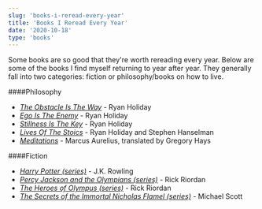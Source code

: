 ```yaml
---
slug: 'books-i-reread-every-year'
title: 'Books I Reread Every Year'
date: '2020-10-18'
type: 'books'
---
```


<p>
Some books are so good that they're worth rereading every year. Below are some of the books I find myself returning to year after year. They generally fall into two categories: fiction or philosophy/books on how to live.
</p>

####Philosophy

- [_The Obstacle Is The Way_](https://smile.amazon.com/Obstacle-Way-Timeless-Turning-Triumph/dp/1591846358/ref=sr_1_1?crid=U3ORUE6C585Y&dchild=1&keywords=the+obstacle+is+the+way&qid=1603031806&sprefix=the+obsta%2Caps%2C148&sr=8-1 'The Obstacle Is The Way') - Ryan Holiday
- [_Ego Is The Enemy_](https://smile.amazon.com/Ego-Enemy-Ryan-Holiday/dp/1591847818/ref=pd_bxgy_img_2/132-6554432-5445252?_encoding=UTF8&pd_rd_i=1591847818&pd_rd_r=2cc053a6-b129-4e3a-bc95-e3ed3389b953&pd_rd_w=UIwnP&pd_rd_wg=c0JT4&pf_rd_p=ce6c479b-ef53-49a6-845b-bbbf35c28dd3&pf_rd_r=HTN383QZD57ZQST86228&psc=1&refRID=HTN383QZD57ZQST86228 'Ego Is The Enemy') - Ryan Holiday
- [_Stillness Is The Key_](https://smile.amazon.com/Stillness-Key-Ryan-Holiday/dp/0525538585/ref=pd_bxgy_img_3/132-6554432-5445252?_encoding=UTF8&pd_rd_i=0525538585&pd_rd_r=4062afdb-031d-4835-acd3-e7336013c69a&pd_rd_w=Y1l5l&pd_rd_wg=0EVEx&pf_rd_p=ce6c479b-ef53-49a6-845b-bbbf35c28dd3&pf_rd_r=G1D9DCXQ2A0768FKVEVK&psc=1&refRID=G1D9DCXQ2A0768FKVEVK 'Stillness Is The Key') - Ryan Holiday
- [_Lives Of The Stoics_](https://smile.amazon.com/Lives-Stoics-Living-Marcus-Aurelius/dp/052554187X/ref=sr_1_2?dchild=1&keywords=lives+of+the+stoics&qid=1603031931&s=books&sr=1-2 'Lives Of The Stoics') - Ryan Holiday and Stephen Hanselman
- [_Meditations_](https://smile.amazon.com/Meditations-New-Translation-Marcus-Aurelius/dp/0812968255/ref=sr_1_3?crid=3TMOXHNONO63G&dchild=1&keywords=meditations+marcus+aurelius&qid=1603031959&s=books&sprefix=meditations%2Cstripbooks%2C153&sr=1-3 'Meditations') - Marcus Aurelius, translated by Gregory Hays

####Fiction

- [_Harry Potter (series)_](https://smile.amazon.com/Harry-Potter-Paperback-Box-Books/dp/0545162076/ref=sr_1_2?dchild=1&keywords=harry+potter&qid=1603032000&s=books&sr=1-2 'Harry Potter Box Set') - J.K. Rowling
- [_Percy Jackson and the Olympians (series)_](https://smile.amazon.com/Jackson-Olympians-Paperback-covers-poster/dp/1484707230/ref=sr_1_3?dchild=1&keywords=percy+jackson&qid=1604245833&s=books&sr=1-3 'Percy Jackson and the Olympians') - Rick Riordan
- [_The Heroes of Olympus (series)_](https://smile.amazon.com/Heroes-Olympus-Paperback-Boxed-Anniversary/dp/1368053092/ref=sr_1_3?crid=72QA3G9OODM9&dchild=1&keywords=the+heroes+of+olympus&qid=1604245863&s=books&sprefix=the+heroes+of+ol%2Cstripbooks%2C191&sr=1-3 'The Heroes of Olympus') - Rick Riordan
- [_The Secrets of the Immortal Nicholas Flamel (series)_](https://smile.amazon.com/Complete-Michael-Secrets-Immortal-Nicholas/dp/B00LJEZGUA/ref=sr_1_1?crid=3USLUHF3E5R0S&dchild=1&keywords=the+secrets+of+the+immortal+nicholas+flamel&qid=1604245900&s=books&sprefix=the+secrets+of+the+im%2Cstripbooks%2C152&sr=1-1 'The Secrets of the Immortal Nicholas Flamel') - Michael Scott
